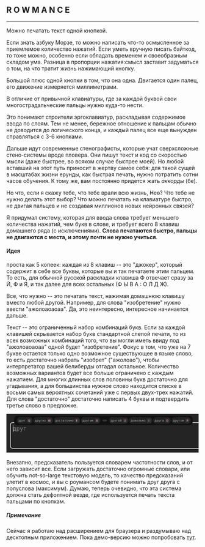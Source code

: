 ## R O W M A N C E

***
Можно печатать текст одной кнопкой. 

Если знать азбуку Морзе, то можно написать что-то осмысленное за приемлемое количество нажатий. Если уметь вручную писать байткод, то тоже можно, особенно если обладать временем и своеобразным складом ума. Разница в пропорции нажатия:смысл заставит задуматься о том, на что тратит жизнь нажимающий кнопку. 

Большой плюс одной кнопки в том, что она одна. Двигается один палец, его движение измеряется миллиметрами. 

В отличие от привычной клавиатуры, где за каждой буквой свои многострадальческие пальцы нужно куда-то нести. 

Это понимают строители эргоклавиатур, раскладывая содержимое ввода по слоям. Тем не менее, бережное отношение к пальцам обычно не доводится до логического конца, и каждый палец все еще вынужден справляться с 3-6 кнопками.

Дальше идут современные стенографисты, которые учат сверхсложные стено-системы вроде пловера. Они пишут текст и код со скоростью мысли (даже быстрее, во всяком случае быстрее моей). Но любой вставший на этот путь приносит в жертву самое себя: для такой сущей в масштабах жизни ерунды, как быстрая печать, нужно потратить сотни часов обучения. К тому же, вам постоянно придется жать *аккорды* (бе).
 
Но что, если я скажу тебе, что тебе врали всю жизнь, ~~Нео~~? Что тебе не нужно делать этот выбор? Что можно печатать на клавиатуре быстро, не двигая пальцев и не создавая миллионов новых нейронных связей? 

Я придумал систему, которая для ввода слова требует меньшего количества нажатий, чем букв в слове, и требует всего 8 клавиш домашнего ряда (с исключениями). **Слова печатаются быстро, пальцы не двигаются с места, и этому почти не нужно учиться**.

#### Идея 
проста как 5 копеек: каждая из 8 клавиш -- это "джокер", который содержит в себе все буквы, которые вы и так печатаете этим пальцем. То есть, для обычной русской раскладки клавиша Ф отвечает сразу за Й, Ф и Я, и так далее для всех остальных (Ф Ы В А : О Л Д Ж). 

Все, что нужно -- это печатать текст, нажимая домашнюю клавишу вместо любой другой. Например, для слова "изобретение" нужно ввести "ажолоаоаоаа".  Да, это неинтересно, интересное начинается дальше.

Текст -- это ограниченный набор комбинаций букв. Если за каждой клавишей скрывается набор букв стандартной слепой печати, то из всех возможных комбинаций того, что вы могли иметь ввиду под "ажолоаоаоаа" одной будет "изобретение". Фокус в том, что уже на 7 букве остается только одно возможное существующее в языке слово, то есть достаточно набрать "изобрет" ("ажолоао"), чтобы интерпретатор вашей белиберды отгадал остальное. Количество возможных вариантов будет все больше ограничено с каждым нажатием. Для многих длинных слов половины букв достаточно для угадывания, а для большинства нужное слово находится списке в восьми самых вероятных сочетаний уже с первых двух-трех нажатий. Для слова "достаточно" достаточно написать 4 буквы и подтвердить третье слово в предложке.  

![](Pasted%20image%2020251028214747.png)

Внезапно, предсказатель пользуется словарем частотности слов, и от него зависит все. Если загружать достаточно огромные словари, или обучить not-so-large текстовую модель, то качество предсказаний улетит в космос, и вы с роумансом будете понимать друг друга с полуслова (максимум).
Думаю, теперь очевидно, что эта система должна стать дефолтной везде, где используется печать текста пальцами по кнопкам.
##### Примечание
Сейчас я работаю над расширением для браузера и раздумываю над десктопным приложением. Пока демо-версию можно попробовать [тут](https://rowmance.vercel.app/).